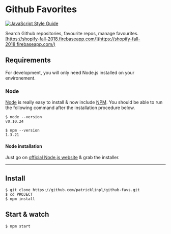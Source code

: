 # Github Favorites

[![JavaScript Style Guide](https://img.shields.io/badge/code_style-standard-brightgreen.svg)](https://standardjs.com)

Search Github repositories, favourite repos, manage favourites. [https://shopify-fall-2018.firebaseapp.com/](https://shopify-fall-2018.firebaseapp.com/)

## Requirements

For development, you will only need Node.js installed on your environement.

### Node

[Node](http://nodejs.org/) is really easy to install & now include [NPM](https://npmjs.org/).
You should be able to run the following command after the installation procedure
below.

    $ node --version
    v0.10.24

    $ npm --version
    1.3.21

#### Node installation

Just go on [official Node.js website](http://nodejs.org/) & grab the installer.

---

## Install

    $ git clone https://github.com/patricklinpl/github-favs.git
    $ cd PROJECT
    $ npm install
 
## Start & watch

    $ npm start
